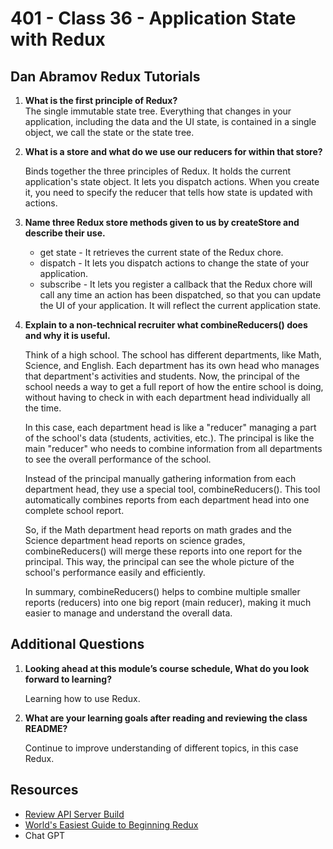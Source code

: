 # 401 - Class 36 - Application State with Redux

## Dan Abramov Redux Tutorials

1. **What is the first principle of Redux?**  
   The single immutable state tree. Everything that changes in your application, including the data and the UI state, is contained in a single object, we call the state or the state tree.

2. **What is a store and what do we use our reducers for within that store?**  

     Binds together the three principles of Redux. It holds the current application's state object. It lets you dispatch actions. When you create it, you need to specify the reducer that tells how state is updated with actions.

3. **Name three Redux store methods given to us by createStore and describe their use.**
    * get state - It retrieves the current state of the Redux chore.
    * dispatch - It lets you dispatch actions to change the state of your application.
    * subscribe - It lets you register a callback that the Redux chore will call any time an action has been dispatched, so that you can update the UI of your application. It will reflect the current application state.

4. **Explain to a non-technical recruiter what combineReducers() does and why it is useful.**  

    Think of a high school. The school has different departments, like Math, Science, and English. Each department has its own head who manages that department's activities and students. Now, the principal of the school needs a way to get a full report of how the entire school is doing, without having to check in with each department head individually all the time.

    In this case, each department head is like a "reducer" managing a part of the school's data (students, activities, etc.). The principal is like the main "reducer" who needs to combine information from all departments to see the overall performance of the school.

    Instead of the principal manually gathering information from each department head, they use a special tool, combineReducers(). This tool automatically combines reports from each department head into one complete school report.

    So, if the Math department head reports on math grades and the Science department head reports on science grades, combineReducers() will merge these reports into one report for the principal. This way, the principal can see the whole picture of the school's performance easily and efficiently.

    In summary, combineReducers() helps to combine multiple smaller reports (reducers) into one big report (main reducer), making it much easier to manage and understand the overall data.

## Additional Questions

1. **Looking ahead at this module’s course schedule, What do you look forward to learning?**  
  
    Learning how to use Redux.

2. **What are your learning goals after reading and reviewing the class README?**  

    Continue to improve understanding of different topics, in this case Redux.

## Resources

* [Review API Server Build](https://codefellows.github.io/code-401-javascript-guide/curriculum/apps-and-libraries/api-server/)
* [World's Easiest Guide to Beginning Redux](https://www.freecodecamp.org/news/understanding-redux-the-worlds-easiest-guide-to-beginning-redux-c695f45546f6)
* Chat GPT
